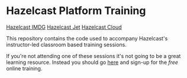 # Hazelcast Platform Training

[Hazelcast IMDG](https://hazelcast.org/imdg/)
[Hazelcast Jet](https://jet-start.sh/)
[Hazelcast Cloud](https://cloud.hazelcast.com/sign-up)


This repository contains the code used to accompany Hazelcast's instructor-led classroom based
training sessions.

If you're not attending one of these sessions it's not going to be a great learning
resource. Instead you should go [here](https://training.hazelcast.com/) and sign-up
for the *free* online training.

